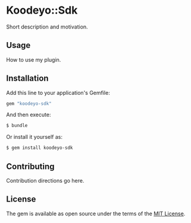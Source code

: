 # Koodeyo::Sdk
Short description and motivation.

## Usage
How to use my plugin.

## Installation
Add this line to your application's Gemfile:

```ruby
gem "koodeyo-sdk"
```

And then execute:
```bash
$ bundle
```

Or install it yourself as:
```bash
$ gem install koodeyo-sdk
```

## Contributing
Contribution directions go here.

## License
The gem is available as open source under the terms of the [MIT License](https://opensource.org/licenses/MIT).

